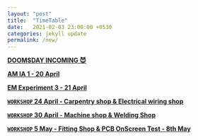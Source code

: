 ```yaml
---
layout: "post"
title:  "TimeTable"
date:   2021-02-03 23:00:00 +0530
categories: jekyll update
permalink: /new/
---
```


<u><b>DOOMSDAY INCOMING 😈

AM IA 1 - 20 April

EM Experiment 3 - 21 April

`WORKSHOP` 24 April - Carpentry shop & Electrical wiring shop 

`WORKSHOP` 30 April - Machine shop & Welding Shop 

`WORKSHOP` 5 May - Fitting Shop & PCB
OnScreen Test - 8th May 

